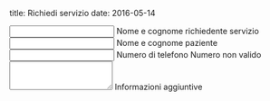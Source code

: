 title: Richiedi servizio
date: 2016-05-14


<form action="#" method="POST">
  <div class="mdl-textfield mdl-js-textfield mdl-textfield--floating-label">
    <input class="mdl-textfield__input" type="text" id="applicant_name">
    <label class="mdl-textfield__label" for="applicant_name">Nome e cognome richiedente servizio</label>
  </div>
  <div class="mdl-textfield mdl-js-textfield mdl-textfield--floating-label">
    <input class="mdl-textfield__input" type="text" id="patient_name">
    <label class="mdl-textfield__label" for="patient_name">Nome e cognome paziente</label>
  </div>
  <div class="mdl-textfield mdl-js-textfield mdl-textfield--floating-label">
    <input class="mdl-textfield__input" type="number" pattern="/^([+]39)?((38[{8,9}|0])|(34[{7-9}|0])|(36[6|8|0])|(33[{3-9}|0])|(32[{8,9}]))([\d]{7})$/" id="applicant_phone_number">
    <label class="mdl-textfield__label" for="applicant_phone_number">Numero di telefono</label>
    <span class="mdl-textfield__error">Numero non valido</span>
  </div>
  <div class="mdl-textfield mdl-js-textfield">
    <textarea class="mdl-textfield__input" type="text" rows="3" maxrows="6" id="additional_info"></textarea>
  <label class="mdl-textfield__label" for="schools">Informazioni aggiuntive</label>
</div>
</form>


</form>
